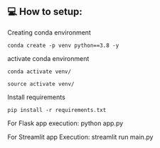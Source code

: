 ## 💻 How to setup:


Creating conda environment
```
conda create -p venv python==3.8 -y
```

activate conda environment
```
conda activate venv/

source activate venv/
```

Install requirements
```
pip install -r requirements.txt
```

For Flask app execution: 
python app.py

For Streamlit app Execution:
streamlit run main.py
